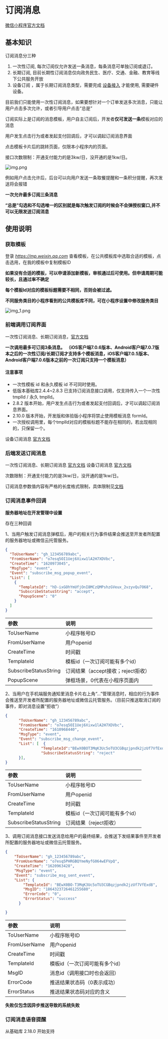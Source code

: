 # 订阅消息

[微信小程序官方文档](https://developers.weixin.qq.com/miniprogram/dev/framework/open-ability/subscribe-message.html#%E8%AE%A2%E9%98%85%E6%B6%88%E6%81%AF%E8%AF%AD%E9%9F%B3%E6%8F%90%E9%86%92)

## 基本知识

订阅消息分三种

1. 一次性订阅, 每次订阅仅允许发送一条消息，每条消息可单独订阅或退订。
2. 长期订阅, 目前长期性订阅消息仅向政务民生、医疗、交通、金融、教育等线下公共服务开放
3. 设备订阅 ，属于长期订阅消息类型，需要完成 [设备接入](https://developers.weixin.qq.com/miniprogram/dev/framework/device/device-access.html)
   才能使用, 需要硬件设备。

目前我们只能使用一次性订阅消息，如果要想针对一个订单发送多次消息，只能让用户点击多次允许，或者引导用户点击“总是”

订阅实际上是订阅的消息模板，用户自主订阅后，开发者**仅可发送一条**模板对应的消息

用户发生点击行为或者发起支付回调后，才可以调起订阅消息界面

点击模板卡片后的跳转页面，仅限本小程序内的页面。

接口次数限制：开通支付能力的是3kw/日，没开通的是1kw/日。



![img.png](img.png)

例如用户点击允许后，后台可以向用户发送一条取餐提醒和一条积分提醒，再次发送将会报错

**一次允许最多订阅三条消息**

**“总是”勾选和不勾选唯一的区别就是每次触发订阅的时候会不会弹授权窗口,并不可以无限发送订阅消息**

## 使用说明

### 获取模板

登录 _https://mp.weixin.qq.com_ 查看模板，在公共模板库中选取合适的模板，点击选用，在我的模板中复制模板ID

**如果没有合适的模板，可以申请添加新模板，审核通过后可使用。但申请周期可能较长，且通过率不确定**

**每个模板Id对应的模板标题需要不相同，否则会被过滤。**

**不同服务类目的小程序看到的公共模板库不同，可在小程序设置中修改服务类目**

![img_1.png](img_1.png)

### 前端调用订阅界面

一次性订阅消息、长期订阅消息，[官方文档](https://developers.weixin.qq.com/miniprogram/dev/api/open-api/subscribe-message/wx.requestSubscribeMessage.html)

**一次调用最多可订阅3条消息。**
**（iOS客户端7.0.6版本、Android客户端7.0.7版本之后的一次性订阅/长期订阅才支持多个模板消息，iOS客户端7.0.5版本、Android客户端7.0.6版本之前的一次订阅只支持一个模板消息）**

#### 注意事项

- 一次性模板 id 和永久模板 id 不可同时使用。
- 低版本基础库2.4.4~2.8.3 已支持订阅消息接口调用，仅支持传入一个一次性 tmplId / 永久 tmplId。
- 2.8.2 版本开始，用户发生点击行为或者发起支付回调后，才可以调起订阅消息界面。
- 2.10.0 版本开始，开发版和体验版小程序将禁止使用模板消息 formId。
- 一次授权调用里，每个tmplId对应的模板标题不能存在相同的，若出现相同的，只保留一个。

设备订阅消息 [官方文档](https://developers.weixin.qq.com/miniprogram/dev/api/open-api/subscribe-message/wx.requestSubscribeDeviceMessage.html)

### 后端发送订阅消息

一次性订阅消息、长期订阅消息 [官方文档](https://developers.weixin.qq.com/miniprogram/dev/api-backend/open-api/subscribe-message/subscribeMessage.send.html)
设备订阅消息 [官方文档](https://developers.weixin.qq.com/miniprogram/dev/api-backend/open-api/hardware-device/hardwareDevice.send.html)

次数限制：开通支付能力的是3kw/日，没开通的是1kw/日。

订阅消息参数值内容有严格的长度格式限制，具体限制见[文档](https://developers.weixin.qq.com/miniprogram/dev/api-backend/open-api/subscribe-message/subscribeMessage.send.html)



### 订阅消息事件回调

**服务器地址在开发管理中设置**

存在三种回调

1、当用户触发订阅消息弹框后，用户的相关行为事件结果会推送至开发者所配置的服务器地址或微信云托管服务。

```json
{
  "ToUserName": "gh_123456789abc",
  "FromUserName": "o7esq5OI1Uej6Xixw1lA2H7XDVbc",
  "CreateTime": "1620973045",
  "MsgType": "event",
  "Event": "subscribe_msg_popup_event",
  "List": [
    {
      "TemplateId": "hD-ixGOhYmUfjOnI8MCzQMPshzGVeux_2vzyvQu7O68",
      "SubscribeStatusString": "accept",
      "PopupScene": "0"
    }
  ]
}

```


| 参数                    | 说明                      |
|:----------------------|:------------------------|
| ToUserName            | 小程序帐号ID                 |
| FromUserName          | 用户openid                |
| CreateTime            | 时间戳                     |
| TemplateId            | 模板id（一次订阅可能有多个id）       |
| SubscribeStatusString | 订阅结果（accept接收；reject拒收） |
| PopupScene            | 弹框场景，0代表在小程序页面内         |


2、当用户在手机端服务通知里消息卡片右上角“...”管理消息时，相应的行为事件会推送至开发者所配置的服务器地址或微信云托管服务。（目前只推送取消订阅的事件，即对消息设置“拒收”）

```json
{
      "ToUserName": "gh_123456789abc",
      "FromUserName": "o7esq5OI1Uej6Xixw1lA2H7XDVbc",
      "CreateTime": "1610968440",
      "MsgType": "event",
      "Event": "subscribe_msg_change_event",
      "List": [  {
                "TemplateId":"BEwX0BOT3MqK3Uc5oTU3CGBqzjpndk2jzUf7VfExd8",
                "SubscribeStatusString": "reject"
      }],
}

```

| 参数	                   | 说明                 |
|:----------------------|:-------------------|
| ToUserName	           | 小程序帐号ID            |
| FromUserName          | 	用户openid          |
| CreateTime            | 	时间戳               |
| TemplateId            | 	模板id（一次订阅可能有多个id） |
| SubscribeStatusString | 	订阅结果（reject拒收）    |

3、调用订阅消息接口发送消息给用户的最终结果，会推送下发结果事件至开发者所配置的服务器地址或微信云托管服务。
```json
{
    "ToUserName": "gh_123456789abc",
    "FromUserName": "o7esq5PHRGBQYmeNyfG064wEFVpQ",
    "CreateTime": "1620963428",
    "MsgType": "event",
    "Event": "subscribe_msg_sent_event",
    "List": {
        "TemplateId": "BEwX0BO-T3MqK3Uc5oTU3CGBqzjpndk2jzUf7VfExd8",
        "MsgID": "1864323726461255680",
        "ErrorCode": "0",
        "ErrorStatus": "success"
      }

}

```
| 参数	           | 说明                |
|:--------------|:------------------|
| ToUserName	   | 小程序帐号ID           |
| FromUserName	 | 用户openid          |
| CreateTime	   | 时间戳               |
| TemplateId	   | 模板id（一次订阅可能有多个id） |
| MsgID	        | 消息id（调用接口时也会返回）   |
| ErrorCode	    | 推送结果状态码（0表示成功）    |
| ErrorStatus	  | 推送结果状态码对应的含义      |

**失败仅包含因异步推送导致的系统失败**


### 订阅消息语音提醒
从基础库 2.18.0 开始支持

